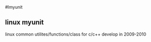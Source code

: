 #lmyunit 
## linux myunit 
   linux common  utilites/functions/class  for c/c++ develop   in 2009-2010

